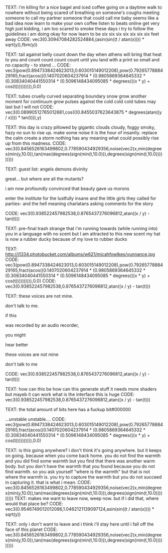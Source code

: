 TEXT: i'm killing for a nice bagel and iced coffee
going on a daytime walk to nowhere
without being scared
of breathing on someone's coughs
meeting someone to call my partner
someone that could call me baby
seems  like a bad idea now
learn to make your own coffee
listen to beats online
get very high
just kidding,
i am too  scared to smoke these days
i try to follow the guidelines
i am doing okay for now
learn to be six six six six six six six  feet away
CODE: vec3(0.30947084282524884,(asin(sin((t / atan(x)))) * sqrt(y)),fbm(y))

TEXT: tail against belly
count down
the
day
when
athens
will
bring
that
heat
to you and
count
count
count
count
until you land
with a print
so small
and no capacity -
to stand
...
CODE: vec3(pow(0.8947338424623013,0.603015149012208),pow(0.7926577888429165,fract(acos((0.1407020604237914 * (0.9805869364645332 * (0.30834040441550314 * (0.5096148434095085 * degrees(((x * y) + cos(t)))))))))),0.0)

TEXT: tubes cruelly curved
separating boundary snow
grow another moment for continuum
grow pulses against the cold cold cold
tubes may last but I will not
CODE: vec3(0.08990512765012681,cos(((0.8455037623643875 * degrees(atan((y / x)))) * tan(t))),y)

TEXT: this day is crazy
pillowed
by gigantic clouds
cloudy, foggy
smoky, hazy
no sun to rise up.
make some noise
it is the hour of insanity.
replace the calm
create a storm
nothing has any meaning
what could possibly rise up
from this madness.
CODE: vec3(0.8456526163499802,0.778590434929356,noise(vec2(x,min(degrees(min(y,10.0)),tan(max(degrees(sign(min(t,10.0))),degrees(sign(min(t,10.0)))))))))



TEXT: guest list:
angels
demons
divinity

great...
but where are all the mutants?

i am now profoundly convinced
that beauty gave us morons

enter the institute for the lustfully insane and the little  girls they called for parties- and the hell meaning charlatans asking comments for the story



CODE: vec3(0.938522457982538,0.8765437276096812,atan((x / y) - tan(t)))

TEXT: pre-final trash
strange
that i'm running towards (while running into) you
in a language with no scent
but I am attracted to this new scent
my hat is now a rubber ducky
because of my love to rubber ducks



TEXT: http://i1334.photobucket.com/albums/w621/micahfowlkes/yunnance.jpg
CODE: vec3(pow(0.8947338424623013,0.603015149012208),pow(0.7926577888429165,fract(acos((0.1407020604237914 * (0.9805869364645332 * (0.30834040441550314 * (0.5096148434095085 * degrees(((x * y) + cos(t)))))))))),0.0)
CODE: vec3(0.938522457982538,0.8765437276096812,atan((x / y) - tan(t)))

TEXT: these voices are not mine.

don't talk to me.

if this

was recorded by an audio recorder,

you might

hear better

these voices are not mine

don't talk to me

CODE: vec3(0.938522457982538,0.8765437276096812,atan((x / y) - tan(t)))

TEXT: how can this be
how can this generate stuff
it needs more shaders
but mayeb it can work
what is the interface
this is huge
CODE: vec3(0.938522457982538,0.8765437276096812,atan((x / y) - tan(t)))

TEXT: the total amount of bits here
has a fuckup
bit#000000



...unstable unstable....
CODE: vec3(pow(0.8947338424623013,0.603015149012208),pow(0.7926577888429165,fract(acos((0.1407020604237914 * (0.9805869364645332 * (0.30834040441550314 * (0.5096148434095085 * degrees(((x * y) + cos(t)))))))))),0.0)

TEXT: is this going anywhere?
i don't think it's going anywhere.
but it keeps on going.
because when you come back home.
you do not find the warmth
and you did find some warmth
but you find that there was another warm body.
but you don't have the warmth that you found
because you do not find warmth.
so you ask yourself "where is the warmth"
but that is not where the warmth is.
you try to capture the warmth but you do not succeed in capturing it.
that is what i mean.
CODE: vec3(0.8456526163499802,0.778590434929356,noise(vec2(x,min(degrees(min(y,10.0)),tan(max(degrees(sign(min(t,10.0))),degrees(sign(min(t,10.0)))))))))
TEXT: makes me want to leave now,
weep now.
but if i did that,
where would that place be?
CODE: vec3(0.9546749012012086,1.0462121139097124,asin(sin((t / atan(x)))) * sqrt(y))

TEXT: only i don't want to leave
and i think i'll stay here until i fall off the face of this planet
CODE: vec3(0.8456526163499802,0.778590434929356,noise(vec2(x,min(degrees(min(y,10.0)),tan(max(degrees(sign(min(t,10.0))),degrees(sign(min(t,10.0)))))))))
